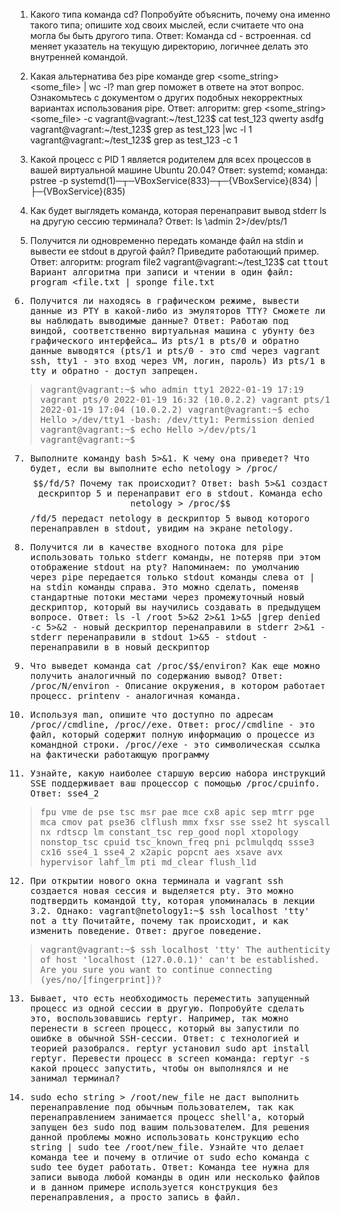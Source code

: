 1. Какого типа команда cd? Попробуйте объяснить, почему она именно такого типа; опишите ход своих мыслей, если считаете что она могла бы быть другого типа.
Ответ: Команда cd - встроенная. cd меняет указатель на текущую директорию, логичнее делать это внутренней командой. 


2. Какая альтернатива без pipe команде grep <some_string> <some_file> | wc -l? man grep поможет в ответе на этот вопрос. 
Ознакомьтесь с документом о других подобных некорректных вариантах использования pipe.
Ответ: алгоритм: grep <some_string> <some_file> -c 
vagrant@vagrant:~/test_123$ cat test_123
qwerty
asdfg
vagrant@vagrant:~/test_123$ grep as test_123 |wc -l
1
vagrant@vagrant:~/test_123$ grep as test_123 -c
1
 
3. Какой процесс с PID 1 является родителем для всех процессов в вашей виртуальной машине Ubuntu 20.04?
Ответ: systemd; команда: pstree -p
systemd(1)─┬─VBoxService(833)─┬─{VBoxService}(834)
           │                  ├─{VBoxService}(835)


4. Как будет выглядеть команда, которая перенаправит вывод stderr ls на другую сессию терминала?
Ответ: ls \admin 2>/dev/pts/1

5. Получится ли одновременно передать команде файл на stdin и вывести ее stdout в другой файл? Приведите работающий пример.
Ответ:  алгоритм:  program <file1 >file2
    vagrant@vagrant:~/test_123$ cat <tt >ttout
    Вариант алгоритма при записи и чтении в один файл: 
    program <file.txt | sponge file.txt
                      

6. Получится ли находясь в графическом режиме, вывести данные из PTY в какой-либо из эмуляторов TTY? Сможете ли вы наблюдать выводимые данные?
Ответ: Работаю под виндой, соответственно виртуальная машина с убунту без графического интерфейса…
Из pts/1 в pts/0 и обратно данные выводятся (pts/1 и pts/0 - это cmd через vagrant ssh, tty1 - это вход через VM, логин, пароль) 
Из pts/1 в tty и обратно - доступ запрещен.

>vagrant@vagrant:~$ who
>admin    tty1         2022-01-19 17:19
>vagrant  pts/0        2022-01-19 16:32 (10.0.2.2)
>vagrant  pts/1        2022-01-19 17:04 (10.0.2.2)
>vagrant@vagrant:~$ echo Hello >/dev/tty1
>-bash: /dev/tty1: Permission denied
>vagrant@vagrant:~$ echo Hello >/dev/pts/1
>vagrant@vagrant:~$

7. Выполните команду bash 5>&1. К чему она приведет? Что будет, если вы выполните echo netology > /proc/$$/fd/5? Почему так происходит?
Ответ: bash 5>&1 создаст дескриптор 5 и перенаправит его в stdout.
Команда echo netology > /proc/$$/fd/5 передаст netology в дескриптор 5 вывод которого перенаправлен в stdout, увидим на экране netology.


8. Получится ли в качестве входного потока для pipe использовать только stderr команды, не потеряв при этом отображение stdout на pty? 
  Напоминаем: по умолчанию через pipe передается только stdout команды слева от | на stdin команды справа. Это можно сделать, поменяв стандартные 
  потоки местами через промежуточный новый дескриптор, который вы научились создавать в предыдущем вопросе.
Ответ: ls -l /root 5>&2 2>&1 1>&5 |grep denied -c 
5>&2 - новый дескриптор перенаправили в stderr
2>&1 - stderr перенаправили в stdout 
1>&5 - stdout - перенаправили в в новый дескриптор

9. Что выведет команда cat /proc/$$/environ? Как еще можно получить аналогичный по содержанию вывод?
Ответ: /proc/N/environ - Описание окружения, в котором работает процесс.
printenv - аналогичная команда.



10. Используя man, опишите что доступно по адресам /proc/<PID>/cmdline, /proc/<PID>/exe.
Ответ: 
proc/<PID>/cmdline - это файл, который содержит полную информацию о процессе из командной строки.
/proc/<PID>/exe - это символическая ссылка на фактически работающую программу


11. Узнайте, какую наиболее старшую версию набора инструкций SSE поддерживает ваш процессор с помощью /proc/cpuinfo.
Ответ: sse4_2
 >fpu vme de pse tsc msr pae mce cx8 apic sep mtrr pge mca cmov pat pse36 clflush mmx fxsr sse sse2 ht syscall nx rdtscp lm constant_tsc 
  >rep_good nopl xtopology nonstop_tsc cpuid tsc_known_freq pni pclmulqdq ssse3 cx16 sse4_1 sse4_2 x2apic popcnt aes xsave avx hypervisor 
  >lahf_lm pti md_clear flush_l1d

 
 12. При открытии нового окна терминала и vagrant ssh создается новая сессия и выделяется pty. Это можно подтвердить командой tty, 
  которая упоминалась в лекции 3.2. Однако: 
vagrant@netology1:~$ ssh localhost 'tty'
 not a tty
 Почитайте, почему так происходит, и как изменить поведение.
Ответ: другое поведение.

>vagrant@vagrant:~$ ssh localhost 'tty'
>The authenticity of host 'localhost (127.0.0.1)' can't be established.
>Are you sure you want to continue connecting (yes/no/[fingerprint])?

13. Бывает, что есть необходимость переместить запущенный процесс из одной сессии в другую. Попробуйте сделать это, воспользовавшись reptyr. 
  Например, так можно перенести в screen процесс, который вы запустили по ошибке в обычной SSH-сессии.
Ответ: с технологией и теорией разобрался. reptyr установил 
sudo apt install reptyr. 
Перевести процесс в screen команда:
reptyr -s <PID> 
какой процесс запустить, чтобы он выполнялся и не занимал терминал?


14. sudo echo string > /root/new_file не даст выполнить перенаправление под обычным пользователем, так как перенаправлением занимается процесс shell'а, 
  который запущен без sudo под вашим пользователем. Для решения данной проблемы можно использовать конструкцию echo string | sudo tee /root/new_file. 
  Узнайте что делает команда tee и почему в отличие от sudo echo команда с sudo tee будет работать. 
Ответ: Команда tee нужна для записи вывода любой команды в один или несколько файлов и в данном примере используется конструкция без перенаправления,
  а просто запись в файл.
